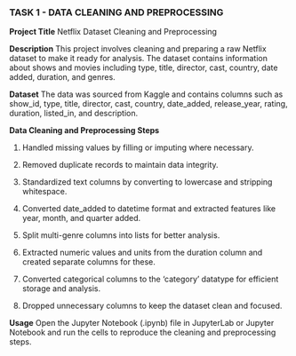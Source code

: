 ### TASK 1 - DATA CLEANING AND PREPROCESSING
**Project Title**
Netflix Dataset Cleaning and Preprocessing

**Description**
This project involves cleaning and preparing a raw Netflix dataset to make it ready for analysis. The dataset contains information about shows and movies including type, title, director, cast, country, date added, duration, and genres.

**Dataset**
The data was sourced from Kaggle and contains columns such as show_id, type, title, director, cast, country, date_added, release_year, rating, duration, listed_in, and description.

**Data Cleaning and Preprocessing Steps**
1. Handled missing values by filling or imputing where necessary.

2. Removed duplicate records to maintain data integrity.

3. Standardized text columns by converting to lowercase and stripping whitespace.

4. Converted date_added to datetime format and extracted features like year, month, and quarter added.

5. Split multi-genre columns into lists for better analysis.

6. Extracted numeric values and units from the duration column and created separate columns for these.

7. Converted categorical columns to the ‘category’ datatype for efficient storage and analysis.

8. Dropped unnecessary columns to keep the dataset clean and focused.

**Usage**
Open the Jupyter Notebook (.ipynb) file in JupyterLab or Jupyter Notebook and run the cells to reproduce the cleaning and preprocessing steps.
